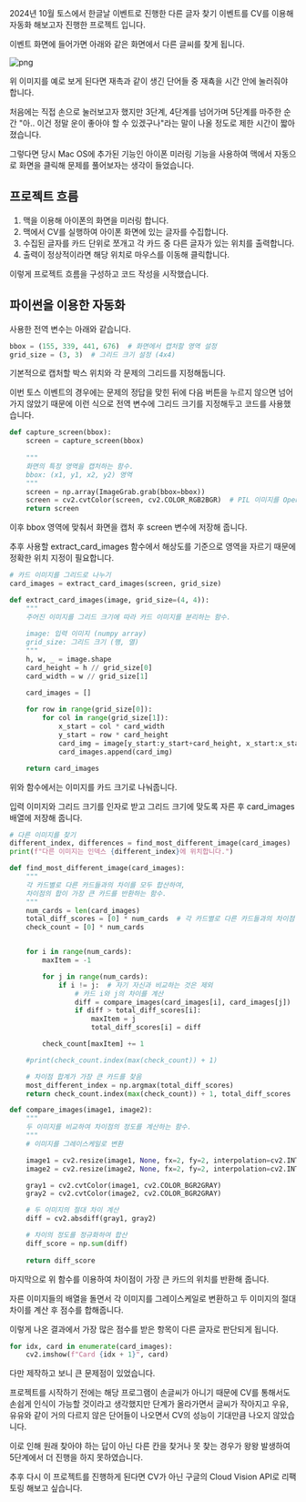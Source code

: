 2024년 10월 토스에서 한글날 이벤트로 진행한 다른 글자 찾기 이벤트를 CV를 이용해 자동화 해보고자 진행한 프로젝트 입니다.

이벤트 화면에 들어가면 아래와 같은 화면에서 다른 글씨를 찾게 됩니다.

![png](https://choih0401.github.io/assets/toss_question01.jpg)

위 이미지를 예로 보게 된다면 재촉과 같이 생긴 단어들 중 재쵹을 시간 안에 눌러줘야 합니다.

처음에는 직접 손으로 눌러보고자 했지만 3단계, 4단계를 넘어가며 5단계를 마주한 순간 "아.. 이건 정말 운이 좋아야 할 수 있겠구나"라는 말이 나올 정도로 제한 시간이 짧아졌습니다.

그렇다면 당시 Mac OS에 추가된 기능인 아이폰 미러링 기능을 사용하여 맥에서 자동으로 화면을 클릭해 문제를 풀어보자는 생각이 들었습니다.

## 프로젝트 흐름

1. 맥을 이용해 아이폰의 화면을 미러링 합니다.
2. 맥에서 CV를 실행하여 아이폰 화면에 있는 글자를 수집합니다.
3. 수집된 글자를 카드 단위로 쪼개고 각 카드 중 다른 글자가 있는 위치를 출력합니다.
4. 출력이 정상적이라면 해당 위치로 마우스를 이동해 클릭합니다.

이렇게 프로젝트 흐름을 구성하고 코드 작성을 시작했습니다.

## 파이썬을 이용한 자동화

사용한 전역 변수는 아래와 같습니다.

```python
bbox = (155, 339, 441, 676)  # 화면에서 캡처할 영역 설정
grid_size = (3, 3)  # 그리드 크기 설정 (4x4)
```

기본적으로 캡처할 박스 위치와 각 문제의 그리드를 지정해둡니다.

이번 토스 이벤트의 경우에는 문제의 정답을 맞힌 뒤에 다음 버튼을 누르지 않으면 넘어가지 않았기 때문에 이런 식으로 전역 변수에 그리드 크기를 지정해두고 코드를 사용했습니다.

```python
def capture_screen(bbox):
    screen = capture_screen(bbox)
	
	"""
    화면의 특정 영역을 캡처하는 함수.
    bbox: (x1, y1, x2, y2) 영역
    """
    screen = np.array(ImageGrab.grab(bbox=bbox))
    screen = cv2.cvtColor(screen, cv2.COLOR_RGB2BGR)  # PIL 이미지를 OpenCV 이미지 형식으로 변환
    return screen
```

이후 bbox 영역에 맞춰서 화면을 캡처 후 screen 변수에 저장해 줍니다.

추후 사용할 extract_card_images 함수에서 해상도를 기준으로 영역을 자르기 때문에 정확한 위치 지정이 필요합니다.

```python
# 카드 이미지를 그리드로 나누기
card_images = extract_card_images(screen, grid_size)

def extract_card_images(image, grid_size=(4, 4)):
    """
    주어진 이미지를 그리드 크기에 따라 카드 이미지를 분리하는 함수.
    
    image: 입력 이미지 (numpy array)
    grid_size: 그리드 크기 (행, 열)
    """
    h, w, _ = image.shape
    card_height = h // grid_size[0]
    card_width = w // grid_size[1]

    card_images = []
    
    for row in range(grid_size[0]):
        for col in range(grid_size[1]):
            x_start = col * card_width
            y_start = row * card_height
            card_img = image[y_start:y_start+card_height, x_start:x_start+card_width]
            card_images.append(card_img)

    return card_images
```

위와 함수에서는 이미지를 카드 크기로 나눠줍니다.

입력 이미지와 그리드 크기를 인자로 받고 그리드 크기에 맞도록 자른 후 card_images 배열에 저장해 줍니다.

```python
# 다른 이미지를 찾기
different_index, differences = find_most_different_image(card_images)
print(f"다른 이미지는 인덱스 {different_index}에 위치합니다.")

def find_most_different_image(card_images):
    """
    각 카드별로 다른 카드들과의 차이를 모두 합산하여,
    차이점의 합이 가장 큰 카드를 반환하는 함수.
    """
    num_cards = len(card_images)
    total_diff_scores = [0] * num_cards  # 각 카드별로 다른 카드들과의 차이점 합계
    check_count = [0] * num_cards


    for i in range(num_cards):
        maxItem = -1

        for j in range(num_cards):
            if i != j:  # 자기 자신과 비교하는 것은 제외
                # 카드 i와 j의 차이를 계산
                diff = compare_images(card_images[i], card_images[j])
                if diff > total_diff_scores[i]:
                    maxItem = j
                    total_diff_scores[i] = diff

        check_count[maxItem] += 1

    #print(check_count.index(max(check_count)) + 1)

    # 차이점 합계가 가장 큰 카드를 찾음
    most_different_index = np.argmax(total_diff_scores)
    return check_count.index(max(check_count)) + 1, total_diff_scores

def compare_images(image1, image2):
    """
    두 이미지를 비교하여 차이점의 정도를 계산하는 함수.
    """
    # 이미지를 그레이스케일로 변환

    image1 = cv2.resize(image1, None, fx=2, fy=2, interpolation=cv2.INTER_LINEAR)
    image2 = cv2.resize(image2, None, fx=2, fy=2, interpolation=cv2.INTER_LINEAR)

    gray1 = cv2.cvtColor(image1, cv2.COLOR_BGR2GRAY)
    gray2 = cv2.cvtColor(image2, cv2.COLOR_BGR2GRAY)

    # 두 이미지의 절대 차이 계산
    diff = cv2.absdiff(gray1, gray2)

    # 차이의 정도를 정규화하여 합산
    diff_score = np.sum(diff)
    
    return diff_score
```

마지막으로 위 함수를 이용하여 차이점이 가장 큰 카드의 위치를 반환해 줍니다.

자른 이미지들의 배열을 돌면서 각 이미지를 그레이스케일로 변환하고 두 이미지의 절대 차이를 계산 후 점수를 합해줍니다.

이렇게 나온 결과에서 가장 많은 점수를 받은 항목이 다른 글자로 판단되게 됩니다.

```python
for idx, card in enumerate(card_images):
	cv2.imshow(f"Card {idx + 1}", card)
```

다만 제작하고 보니 큰 문제점이 있었습니다.

프로젝트를 시작하기 전에는 해당 프로그램이 손글씨가 아니기 때문에 CV를 통해서도 손쉽게 인식이 가능할 것이라고 생각했지만 단계가 올라가면서 글씨가 작아지고 우유, 유유와 같이 거의 다르지 않은 단어들이 나오면서 CV의 성능이 기대만큼 나오지 않았습니다.

이로 인해 원래 찾아야 하는 답이 아닌 다른 칸을 찾거나 못 찾는 경우가 왕왕 발생하여 5단계에서 더 진행을 하지 못하였습니다.

추후 다시 이 프로젝트를 진행하게 된다면 CV가 아닌 구글의 Cloud Vision API로 리팩토링 해보고 싶습니다.
